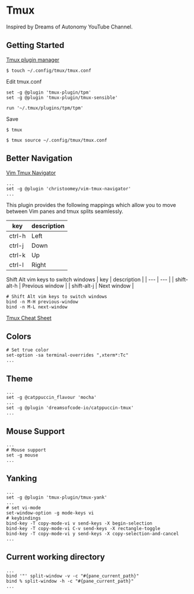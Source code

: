 # Tmux
Inspired by Dreams of Autonomy YouTube Channel.

## Getting Started
[Tmux plugin manager](https://github.com/tmux-plugins/tpm)

```
$ touch ~/.config/tmux/tmux.conf
```

Edit tmux.conf
```
set -g @plugin 'tmux-plugin/tpm'
set -g @plugin 'tmux-plugin/tmux-sensible'

run '~/.tmux/plugins/tpm/tpm'
```
Save
```
$ tmux
```
```
$ tmux source ~/.config/tmux/tmux.conf
```

## Better Navigation
[Vim Tmux Navigator](https://github.com/christoomey/vim-tmux-navigator)

```
...
set -g @plugin 'christoomey/vim-tmux-navigator'
...
```
This plugin provides the following mappings which allow you to move between Vim panes and tmux splits seamlessly.

| key | description |
| --- | --- |
| ctrl-h | Left |
| ctrl-j | Down  |
| ctrl-k | Up |
| ctrl-l | Right |

Shift Alt vim keys to switch windows
| key | description |
| --- | --- |
| shift-alt-h | Previous window |
| shift-alt-j | Next window |

```
# Shift Alt vim keys to switch windows
bind -n M-H previous-window
bind -n M-L next-window
```

[Tmux Cheat Sheet](https://tmuxcheatsheet.com/)


## Colors
```
# Set true color
set-option -sa terminal-overrides ",xterm*:Tc"
...
```

## Theme
```
...
set -g @catppuccin_flavour 'mocha'
...
set -g @plugin 'dreamsofcode-io/catppuccin-tmux'
...
```

## Mouse Support
```
...
# Mouse support
set -g mouse
...
```

## Yanking
```
...
set -g @plugin 'tmux-plugin/tmux-yank'
...
# set vi-mode
set-window-option -g mode-keys vi
# keybindings
bind-key -T copy-mode-vi v send-keys -X begin-selection
bind-key -T copy-mode-vi C-v send-keys -X rectangle-toggle
bind-key -T copy-mode-vi y send-keys -X copy-selection-and-cancel
...
```

## Current working directory
```
...
bind '"' split-window -v -c "#{pane_current_path}"
bind % split-window -h -c "#{pane_current_path}"
...
```


